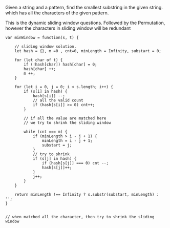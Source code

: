 
Given a string and a pattern, find the smallest substring in the given string.
which has all the characters of the given pattern.


This is the dynamic sliding window questions. Followed by the Permutation, however the characters in sliding window
will be redundant

```
var minWindow = function(s, t) {

    // sliding window solution.
    let hash = {}, m =0 , cnt=0, minLength = Infinity, substart = 0;

    for (let char of t) {
        if (!hash[char]) hash[char] = 0;
        hash[char] ++;
        m ++;
    }

    for (let i = 0, j = 0; i < s.length; i++) {
        if (s[i] in hash) {
            hash[s[i]] --;
            // all the valid count
            if (hash[s[i]] >= 0) cnt++;
        }
        
        // if all the value are matched here
        // we try to shrink the sliding window

        while (cnt === m) {
            if (minLength > i - j + 1) {
                minLength = i - j + 1;
                substart = j;
            }
            // try to shrink
            if (s[j] in hash) {
                if (hash[s[j]] === 0) cnt --;
                hash[s[j]]++;
            }
            j++;
        }
    }

    return minLength !== Infinity ? s.substr(substart, minLength) : '';
}


// when matched all the character, then try to shrink the sliding window

```